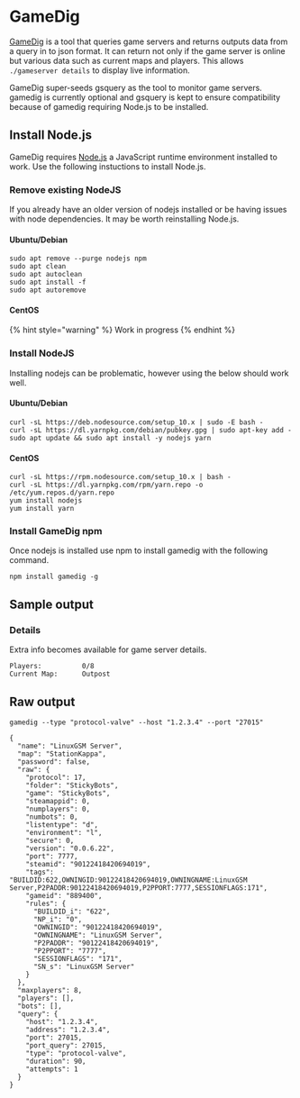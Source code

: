 # GameDig

[GameDig](https://github.com/sonicsnes/node-gamedig) is a tool that queries game servers and returns outputs data from a query in to json format. It can return not only if the game server is online but various data such as current maps and players. This allows `./gameserver details` to display live information.

GameDig super-seeds gsquery as the tool to monitor game servers. gamedig is currently optional and gsquery is kept to ensure compatibility because of gamedig requiring Node.js to be installed.

## Install Node.js

GameDig requires [Node.js](https://nodejs.org) a JavaScript runtime environment installed to work. Use the following instuctions to install Node.js.

### Remove existing NodeJS

If you already have an older version of nodejs installed or be having issues with node dependencies. It may be worth reinstalling Node.js.

#### Ubuntu/Debian

```text
sudo apt remove --purge nodejs npm
sudo apt clean
sudo apt autoclean
sudo apt install -f
sudo apt autoremove
```

#### CentOS

{% hint style="warning" %}
Work in progress
{% endhint %}

### Install NodeJS

Installing nodejs can be problematic, however using the below should work well.

#### Ubuntu/Debian

```text
curl -sL https://deb.nodesource.com/setup_10.x | sudo -E bash -
curl -sL https://dl.yarnpkg.com/debian/pubkey.gpg | sudo apt-key add -
sudo apt update && sudo apt install -y nodejs yarn
```

#### CentOS

```text
curl -sL https://rpm.nodesource.com/setup_10.x | bash -
curl -sL https://dl.yarnpkg.com/rpm/yarn.repo -o /etc/yum.repos.d/yarn.repo
yum install nodejs
yum install yarn
```

### Install GameDig npm

Once nodejs is installed use npm to install gamedig with the following command.

```text
npm install gamedig -g
```

## Sample output

### Details

Extra info becomes available for game server details.

```text
Players:          0/8
Current Map:      Outpost
```

## Raw output

```text
gamedig --type "protocol-valve" --host "1.2.3.4" --port "27015"
```

```text
{
  "name": "LinuxGSM Server",
  "map": "StationKappa",
  "password": false,
  "raw": {
    "protocol": 17,
    "folder": "StickyBots",
    "game": "StickyBots",
    "steamappid": 0,
    "numplayers": 0,
    "numbots": 0,
    "listentype": "d",
    "environment": "l",
    "secure": 0,
    "version": "0.0.6.22",
    "port": 7777,
    "steamid": "90122418420694019",
    "tags": "BUILDID:622,OWNINGID:90122418420694019,OWNINGNAME:LinuxGSM Server,P2PADDR:90122418420694019,P2PPORT:7777,SESSIONFLAGS:171",
    "gameid": "889400",
    "rules": {
      "BUILDID_i": "622",
      "NP_i": "0",
      "OWNINGID": "90122418420694019",
      "OWNINGNAME": "LinuxGSM Server",
      "P2PADDR": "90122418420694019",
      "P2PPORT": "7777",
      "SESSIONFLAGS": "171",
      "SN_s": "LinuxGSM Server"
    }
  },
  "maxplayers": 8,
  "players": [],
  "bots": [],
  "query": {
    "host": "1.2.3.4",
    "address": "1.2.3.4",
    "port": 27015,
    "port_query": 27015,
    "type": "protocol-valve",
    "duration": 90,
    "attempts": 1
  }
}
```


